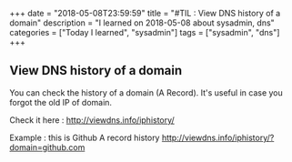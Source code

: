 +++
date = "2018-05-08T23:59:59"
title = "#TIL : View DNS history of a domain"
description = "I learned on 2018-05-08 about sysadmin, dns"
categories = ["Today I learned", "sysadmin"]
tags = ["sysadmin", "dns"]
+++



## View DNS history of a domain

You can check the history of a domain (A Record). It's useful in case you forgot the old IP of domain.

Check it here : http://viewdns.info/iphistory/

Example : this is Github A record history http://viewdns.info/iphistory/?domain=github.com
